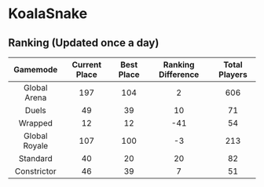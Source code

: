 # KoalaSnake

## Ranking (Updated once a day)
| Gamemode | Current Place | Best Place | Ranking Difference | Total Players |
|:--------:|:-------------:|:----------:|:------------------:|:-------------:|
| Global Arena | 197 | 104 | 2 | 606 |
| Duels | 49 | 39 | 10 | 71 |
| Wrapped | 12 | 12 | -41 | 54 |
| Global Royale | 107 | 100 | -3 | 213 |
| Standard | 40 | 20 | 20 | 82 |
| Constrictor | 46 | 39 | 7 | 51 |

